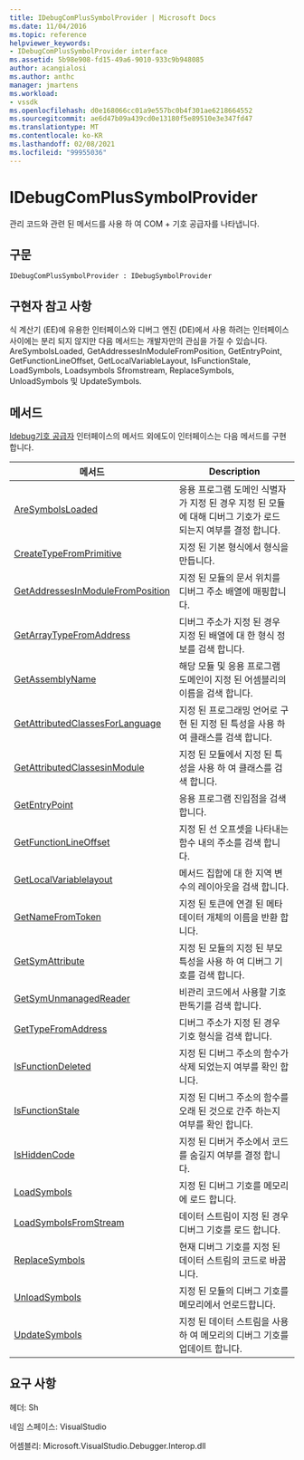 ```yaml
---
title: IDebugComPlusSymbolProvider | Microsoft Docs
ms.date: 11/04/2016
ms.topic: reference
helpviewer_keywords:
- IDebugComPlusSymbolProvider interface
ms.assetid: 5b98e908-fd15-49a6-9010-933c9b948085
author: acangialosi
ms.author: anthc
manager: jmartens
ms.workload:
- vssdk
ms.openlocfilehash: d0e168066cc01a9e557bc0b4f301ae6218664552
ms.sourcegitcommit: ae6d47b09a439cd0e13180f5e89510e3e347fd47
ms.translationtype: MT
ms.contentlocale: ko-KR
ms.lasthandoff: 02/08/2021
ms.locfileid: "99955036"
---
```

# <a name="idebugcomplussymbolprovider"></a>IDebugComPlusSymbolProvider
관리 코드와 관련 된 메서드를 사용 하 여 COM + 기호 공급자를 나타냅니다.

## <a name="syntax"></a>구문

```
IDebugComPlusSymbolProvider : IDebugSymbolProvider
```

## <a name="notes-for-implementers"></a>구현자 참고 사항
 식 계산기 (EE)에 유용한 인터페이스와 디버그 엔진 (DE)에서 사용 하려는 인터페이스 사이에는 분리 되지 않지만 다음 메서드는 개발자만의 관심을 가질 수 있습니다. AreSymbolsLoaded, GetAddressesInModuleFromPosition, GetEntryPoint, GetFunctionLineOffset, GetLocalVariableLayout, IsFunctionStale, LoadSymbols, Loadsymbols Sfromstream, ReplaceSymbols, UnloadSymbols 및 UpdateSymbols.

## <a name="methods"></a>메서드
 [Idebug기호 공급자](../../../extensibility/debugger/reference/idebugsymbolprovider.md) 인터페이스의 메서드 외에도이 인터페이스는 다음 메서드를 구현 합니다.

|메서드|Description|
|------------|-----------------|
|[AreSymbolsLoaded](../../../extensibility/debugger/reference/idebugcomplussymbolprovider-aresymbolsloaded.md)|응용 프로그램 도메인 식별자가 지정 된 경우 지정 된 모듈에 대해 디버그 기호가 로드 되는지 여부를 결정 합니다.|
|[CreateTypeFromPrimitive](../../../extensibility/debugger/reference/idebugcomplussymbolprovider-createtypefromprimitive.md)|지정 된 기본 형식에서 형식을 만듭니다.|
|[GetAddressesInModuleFromPosition](../../../extensibility/debugger/reference/idebugcomplussymbolprovider-getaddressesinmodulefromposition.md)|지정 된 모듈의 문서 위치를 디버그 주소 배열에 매핑합니다.|
|[GetArrayTypeFromAddress](../../../extensibility/debugger/reference/idebugcomplussymbolprovider-getarraytypefromaddress.md)|디버그 주소가 지정 된 경우 지정 된 배열에 대 한 형식 정보를 검색 합니다.|
|[GetAssemblyName](../../../extensibility/debugger/reference/idebugcomplussymbolprovider-getassemblyname.md)|해당 모듈 및 응용 프로그램 도메인이 지정 된 어셈블리의 이름을 검색 합니다.|
|[GetAttributedClassesForLanguage](../../../extensibility/debugger/reference/idebugcomplussymbolprovider-getattributedclassesforlanguage.md)|지정 된 프로그래밍 언어로 구현 된 지정 된 특성을 사용 하 여 클래스를 검색 합니다.|
|[GetAttributedClassesinModule](../../../extensibility/debugger/reference/idebugcomplussymbolprovider-getattributedclassesinmodule.md)|지정 된 모듈에서 지정 된 특성을 사용 하 여 클래스를 검색 합니다.|
|[GetEntryPoint](../../../extensibility/debugger/reference/idebugcomplussymbolprovider-getentrypoint.md)|응용 프로그램 진입점을 검색 합니다.|
|[GetFunctionLineOffset](../../../extensibility/debugger/reference/idebugcomplussymbolprovider-getfunctionlineoffset.md)|지정 된 선 오프셋을 나타내는 함수 내의 주소를 검색 합니다.|
|[GetLocalVariablelayout](../../../extensibility/debugger/reference/idebugcomplussymbolprovider-getlocalvariablelayout.md)|메서드 집합에 대 한 지역 변수의 레이아웃을 검색 합니다.|
|[GetNameFromToken](../../../extensibility/debugger/reference/idebugcomplussymbolprovider-getnamefromtoken.md)|지정 된 토큰에 연결 된 메타 데이터 개체의 이름을 반환 합니다.|
|[GetSymAttribute](../../../extensibility/debugger/reference/idebugcomplussymbolprovider-getsymattribute.md)|지정 된 모듈의 지정 된 부모 특성을 사용 하 여 디버그 기호를 검색 합니다.|
|[GetSymUnmanagedReader](../../../extensibility/debugger/reference/idebugcomplussymbolprovider-getsymunmanagedreader.md)|비관리 코드에서 사용할 기호 판독기를 검색 합니다.|
|[GetTypeFromAddress](../../../extensibility/debugger/reference/idebugcomplussymbolprovider-gettypefromaddress.md)|디버그 주소가 지정 된 경우 기호 형식을 검색 합니다.|
|[IsFunctionDeleted](../../../extensibility/debugger/reference/idebugcomplussymbolprovider-isfunctiondeleted.md)|지정 된 디버그 주소의 함수가 삭제 되었는지 여부를 확인 합니다.|
|[IsFunctionStale](../../../extensibility/debugger/reference/idebugcomplussymbolprovider-isfunctionstale.md)|지정 된 디버그 주소의 함수를 오래 된 것으로 간주 하는지 여부를 확인 합니다.|
|[IsHiddenCode](../../../extensibility/debugger/reference/idebugcomplussymbolprovider-ishiddencode.md)|지정 된 디버거 주소에서 코드를 숨길지 여부를 결정 합니다.|
|[LoadSymbols](../../../extensibility/debugger/reference/idebugcomplussymbolprovider-loadsymbols.md)|지정 된 디버그 기호를 메모리에 로드 합니다.|
|[LoadSymbolsFromStream](../../../extensibility/debugger/reference/idebugcomplussymbolprovider-loadsymbolsfromstream.md)|데이터 스트림이 지정 된 경우 디버그 기호를 로드 합니다.|
|[ReplaceSymbols](../../../extensibility/debugger/reference/idebugcomplussymbolprovider-replacesymbols.md)|현재 디버그 기호를 지정 된 데이터 스트림의 코드로 바꿉니다.|
|[UnloadSymbols](../../../extensibility/debugger/reference/idebugcomplussymbolprovider-unloadsymbols.md)|지정 된 모듈의 디버그 기호를 메모리에서 언로드합니다.|
|[UpdateSymbols](../../../extensibility/debugger/reference/idebugcomplussymbolprovider-updatesymbols.md)|지정 된 데이터 스트림을 사용 하 여 메모리의 디버그 기호를 업데이트 합니다.|

## <a name="requirements"></a>요구 사항
 헤더: Sh

 네임 스페이스: VisualStudio

 어셈블리: Microsoft.VisualStudio.Debugger.Interop.dll
